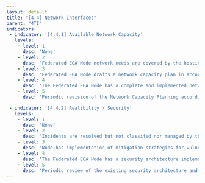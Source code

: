 ```yaml
---
layout: default
title: "[4.4] Network Interfaces"
parent: "4TI"
indicators:
 - indicator: '[4.4.1] Available Network Capacity'
   levels:
    - level: 1
      desc: 'None'
    - level: 2
      desc: 'Federated EGA Node network needs are covered by the hosting institution in an ad hoc basis'
    - level: 3  
      desc: 'Federated EGA Node drafts a network capacity plan in accordance with its hosting institution policies and the existing experiences at the Federated EGA ecosystem'
    - level: 4
      desc: 'The Federated EGA Node has a complete and implemented network capacity plan, which can be increased whenever required'
    - level: 5
      desc: "Periodic revision of the Network Capacity Planning according to network congestion KPI's of the Federated EGA Node updating it whenever necessary"

 - indicator: '[4.4.2] Realibility / Security'
   levels:
    - level: 1
      desc: 'None'
    - level: 2
      desc: 'Incidents are resolved but not classifed nor managed by the Federated EGA Node. Drafted security network strategies to avoid common vulnerabilities (CAM table exhaustion, ARP spoofing, etc)'
    - level: 3  
      desc: 'Node has implementation of mitigation strategies for vulnerabilities (port security on switch, ARP certification, IP source guard, etc). An incident reporting system is drafted and partially implemented allowing to gain experience on those incidents'
    - level: 4
      desc: 'The Federated EGA Node has a security architecture implementing policies, standards, and risk management decisions in alignment with the hosting institution and considering the existing experiences at the Federated EGA ecosystem'
    - level: 5
      desc: 'Periodic review of the existing security architecture and adopted solutions to ensure latest technologies and standards adoption. Contribution to the dedicated actions on this topic at the Federated EGA ecosystem.'
---
```

